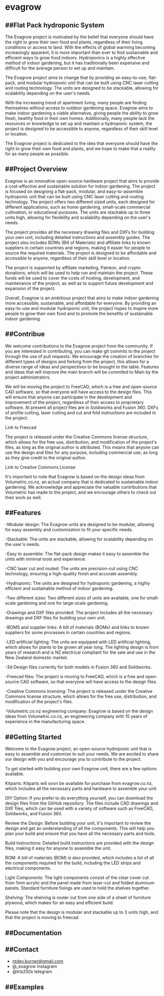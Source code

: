 # evagrow
##Flat Pack hydroponic System
-----

The Evagrow project is motivated by the belief that everyone should have the right to grow their own food and plants, regardless of their living conditions or access to land. With the effects of global warming becoming increasingly apparent, it is more important than ever to find sustainable and efficient ways to grow food indoors. Hydroponics is a highly effective method of indoor gardening, but it has traditionally been expensive and difficult for the average person to set up and maintain.

The Evagrow project aims to change that by providing an easy-to-use, flat-pack, and modular hydroponic unit that can be built using CNC laser cutting and routing technology. The units are designed to be stackable, allowing for scalability depending on the user's needs.

With the increasing trend of apartment living, many people are finding themselves without access to outdoor gardening space. Evagrow aims to make indoor gardening a viable alternative, giving people the ability to grow fresh, healthy food in their own homes. Additionally, many people lack the resources or knowledge to set up and maintain a hydroponic system, the project is designed to be accessible to anyone, regardless of their skill level or location.

The Evagrow project is dedicated to the idea that everyone should have the right to grow their own food and plants, and we hope to make that a reality for as many people as possible.





##Project Overview
-----
Evagrow is an innovative open-source hardware project that aims to provide a cost-effective and sustainable solution for indoor gardening. The project is focused on designing a flat-pack, modular, and easy-to-assemble hydroponic unit that can be built using CNC laser cutting and routing technology. The project offers two different sized units, each designed for different applications, such as home gardening, small-scale commercial cultivation, or educational purposes. The units are stackable up to three units high, allowing for flexibility and scalability depending on the user's needs.

The project provides all the necessary drawing files and DXFs for building your own unit, including detailed instructions and assembly guides. The project also includes BOMs (Bill of Materials) and affiliate links to known suppliers in certain countries and regions, making it easier for people to source the required materials. The project is designed to be affordable and accessible to anyone, regardless of their skill level or location.

The project is supported by affiliate marketing, Patreon, and crypto donations, which will be used to help run and maintain the project. These funds will be used to cover the costs of hosting, development, and maintenance of the project, as well as to support future development and expansion of the project.

Overall, Evagrow is an ambitious project that aims to make indoor gardening more accessible, sustainable, and affordable for everyone. By providing an easy-to-use and modular hydroponic unit, the project hopes to inspire more people to grow their own food and to promote the benefits of sustainable indoor gardening.





##Contribue
------
We welcome contributions to the Evagrow project from the community. If you are interested in contributing, you can make git commits to the project through the use of pull requests. We encourage the creation of branches for different types of designs and forking from the project, this allows for a diverse range of ideas and perspectives to be brought to the table. Features and ideas that will improve the main branch will be commited to Main by the project administrators.

We will be moving the project to FreeCAD, which is a free and open-source CAD software, so that everyone will have access to the design files. This will ensure that anyone can participate in the development and improvement of the project, regardless of their access to proprietary software.
At present all project files are in Soldiworks and Fusion 360.
DXFs of profile cutting, laser cutting and cut and fold instructions are included in the project.

Link to Freecad

The project is released under the Creative Commons license structure, which allows for the free use, distribution, and modification of the project's files, as long as the original author is attributed. This means that anyone can use the design and files for any purpose, including commercial use, as long as they give credit to the original author.

Link to Creative Commons License

It's important to note that Evagrow is based on the design ideas from Volumetric.co.nz, an actual company that is dedicated to sustainable indoor gardening. We acknowledge and appreciate the valuable contributions that Volumetric has made to the project, and we encourage others to check out their work as well. 




##Features
------

-Modular design: The Evagrow units are designed to be modular, allowing for easy assembly and customization to fit your specific needs.

-Stackable: The units are stackable, allowing for scalability depending on the user's needs.

-Easy to assemble: The flat-pack design makes it easy to assemble the units with minimal tools and experience.

-CNC laser cut and routed: The units are precision-cut using CNC technology, ensuring a high-quality finish and accurate assembly.

-Hydroponic: The units are designed for hydroponic gardening, a highly efficient and sustainable method of indoor gardening.

-Two different sizes: Two different sizes of units are available, one for small-scale gardening and one for large-scale gardening.

-Drawings and DXF files provided: The project includes all the necessary drawings and DXF files for building your own unit.

-BOMS and supplier links: A bill of materials (BOMs) and links to known suppliers for some processes in certain countries and regions.

-LED artificial lighting: The units are equipped with LED artificial lighting, which allows for plants to be grown all year long. The lighting design is from years of research and is NZ electrical compliant for the sale and use in the New Zealand domestic market.

-3d Design files currently for both models in Fusion 360 and Solidworks.

-Freecad files: The project is moving to FreeCAD, which is a free and open-source CAD software, so that everyone will have access to the design files.

-Creative Commons licensing: The project is released under the Creative Commons license structure, which allows for the free use, distribution, and modification of the project's files.

-Volumetric.co.nz engineering company: Evagrow is based on the design ideas from Volumetric.co.nz, an engineering company with 15 years of experience in the manufacturing space.




##Getting Started
-----

Welcome to the Evagrow project, an open-source hydroponic unit that is easy to assemble and customize to suit your needs. We are excited to share our design with you and encourage you to contribute to the project.

To get started with building your own Evagrow unit, there are a few options available.

Kitparts: Kitparts will soon be available for purchase from evagrow.co.nz, which includes all the necessary parts and hardware to assemble your unit.

DIY Option: If you prefer to do everything yourself, you can download the design files from the GitHub repository. The files include CAD drawings and DXF files, which can be used with a variety of software such as FreeCAD, Solidworks, and Fusion 360.

Review the Design: Before building your unit, it's important to review the design and get an understanding of all the components. This will help you plan your build and ensure that you have all the necessary parts and tools.

Build Instructions: Detailed build instructions are provided with the design files, making it easy for anyone to assemble the unit.

BOM: A bill of materials (BOM) is also provided, which includes a list of all the components required for the build, including the LED strips and electrical components.

Light Components: The light components consist of the clear cover cut from 1mm acrylic and the panel made from laser-cut and folded aluminum panels. Standard furniture fixings are used to hold the shelves together.

Shelving: The shelving is router cut from one side of a sheet of furniture plywood, which makes for an easy and efficient build.

Please note that the design is modular and stackable up to 3 units high, and that the project is moving to freecad 




##Documentation
-----

##Contact
-----

- ntdev.burner@gmail.com
- @_evagrow instagram
- @trls250s telegram

##Examples
-----
